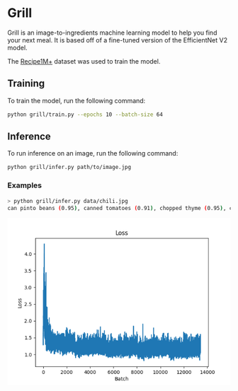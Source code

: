 # Grill

Grill is an image-to-ingredients machine learning model to help you find your next meal.
It is based off of a fine-tuned version of the EfficientNet V2 model.

The [Recipe1M+](http://pic2recipe.csail.mit.edu/) dataset was used to train the model.

## Training

To train the model, run the following command:

```bash
python grill/train.py --epochs 10 --batch-size 64
```

## Inference

To run inference on an image, run the following command:

```bash
python grill/infer.py path/to/image.jpg
```

### Examples

```bash
> python grill/infer.py data/chili.jpg
can pinto beans (0.95), canned tomatoes (0.91), chopped thyme (0.95), chorizo sausage (0.98), clams (0.95), coconut flakes (0.91), creme fraiche (0.94), elbow macaroni (0.95), grated nutmeg (0.93), hamburger (0.97), long-grain rice (0.95), okra (0.93), pizza sauce (0.92), pound boneless (0.95), saffron thread (0.93), saffron threads (1.00), sliced onion (0.96), stick celery (0.98), tabasco (0.90), tamarind paste (0.91), thyme leaves (0.99), tomato puree (0.91), tortilla chips (0.98), turkey (0.91), whole bay leaf (0.94), whole onions (0.93), whole scallions (0.94), whole tomatoes (0.96), yellow onion (0.92)
```

![loss graph](./assets/graph.png)
